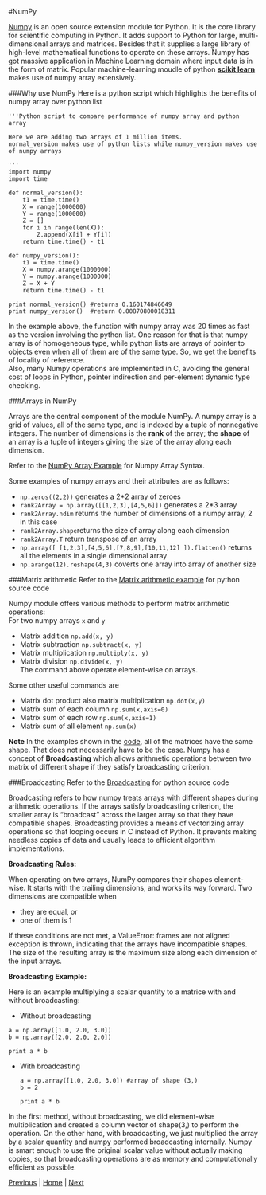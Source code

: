 #NumPy

[Numpy](http://www.numpy.org/) is an open source extension module for Python. It is the core library for scientific computing in Python. 
It adds support to Python for large, multi-dimensional arrays and matrices. Besides that it supplies a large library of high-level mathematical functions to operate on these arrays. Numpy has got massive application in Machine Learning domain where input data is in the form of matrix. Popular machine-learning moudle of python [__scikit learn__](http://scikit-learn.org/stable/) makes use of numpy array extensively.

###Why use NumPy
Here is a python script which highlights the benefits of numpy array over python list
```
'''Python script to compare performance of numpy array and python array

Here we are adding two arrays of 1 million items.
normal_version makes use of python lists while numpy_version makes use of numpy arrays

'''
import numpy
import time

def normal_version():
    t1 = time.time()
    X = range(1000000)
    Y = range(1000000)
    Z = []
    for i in range(len(X)):
        Z.append(X[i] + Y[i])
    return time.time() - t1

def numpy_version():
    t1 = time.time()
    X = numpy.arange(1000000)
    Y = numpy.arange(1000000)
    Z = X + Y
    return time.time() - t1

print normal_version() #returns 0.160174846649
print numpy_version()  #return 0.00870800018311  
```
In the example above, the function with numpy array was 20 times as fast as the version involving the python list.
One reason for that is that numpy array is of homogeneous type, while python lists are arrays of pointer to objects even when all of them are of the same type. So, we get the benefits of locality of reference.   
Also, many Numpy operations are implemented in C, avoiding the general cost of loops in Python, pointer indirection and per-element dynamic type checking.

###Arrays in NumPy

Arrays are the central component of the module NumPy. A numpy array is a grid of values, all of the same type, and is indexed by a tuple of nonnegative integers. The number of dimensions is the __rank__ of the array; the __shape__ of an array is a tuple of integers giving the size of the array along each dimension.

Refer to the [NumPy Array Example](https://github.com/joed7/fose_python/blob/master/numpy_example.py) for Numpy Array Syntax.

Some examples of numpy arrays and their attributes are as follows:

* `np.zeros((2,2))` generates a 2*2 array of zeroes
* `rank2Array = np.array([[1,2,3],[4,5,6]])` generates a 2*3 array 
* `rank2Array.ndim` returns the number of dimensions of a numpy array, 2 in this case
* `rank2Array.shape`returns the size of array along each dimension
* `rank2Array.T` return transpose of an array
* `np.array([ [1,2,3],[4,5,6],[7,8,9],[10,11,12] ]).flatten()` returns all the elements in a single dimensional array
* `np.arange(12).reshape(4,3)` coverts one array into array of another size


###Matrix arithmetic
Refer to the [Matrix arithmetic example](https://github.com/joed7/fose_python/blob/master/matrix-numpy.py) for python source code

Numpy module offers various methods to perform matrix arithmetic operations:  
For two numpy arrays `x` and `y`
* Matrix addition `np.add(x, y)`
* Matrix subtraction `np.subtract(x, y)`
* Matrix multiplication `np.multiply(x, y)`
* Matrix division `np.divide(x, y)`  
The command above operate element-wise on arrays.

Some other useful commands are
* Matrix dot product also matrix multiplication `np.dot(x,y)`
* Matrix sum of each column `np.sum(x,axis=0)`
* Matrix sum of each row `np.sum(x,axis=1)`
* Matrix sum of all element `np.sum(x)`

__Note__ In the examples shown in the [code](https://github.com/joed7/fose_python/blob/master/matrix-numpy.py), all of the matrices have the same shape. That does not necessarily have to be the case. Numpy has a concept of __Broadcasting__ which allows arithmetic operations between two matrix of different shape if they satisfy broadcasting criterion.


###Broadcasting
Refer to the [Broadcasting](https://github.com/joed7/fose_python/blob/master/broadcasting.py) for python source code

Broadcasting refers to how numpy treats arrays with different shapes during arithmetic operations. If the arrays satisfy broadcasting criterion, the smaller array is “broadcast” across the larger array so that they have compatible shapes. Broadcasting provides a means of vectorizing array operations so that looping occurs in C instead of Python. It prevents making needless copies of data and usually leads to efficient algorithm implementations. 

__Broadcasting Rules:__  

When operating on two arrays, NumPy compares their shapes element-wise. It starts with the trailing dimensions, and works its way forward. Two dimensions are compatible when

* they are equal, or
* one of them is 1

If these conditions are not met, a ValueError: frames are not aligned exception is thrown, indicating that the arrays have incompatible shapes. The size of the resulting array is the maximum size along each dimension of the input arrays.

__Broadcasting Example:__  

Here is an example multiplying a scalar quantity to a matrice with and without broadcasting:

*  Without broadcasting
  ```
  a = np.array([1.0, 2.0, 3.0]) 
  b = np.array([2.0, 2.0, 2.0])

  print a * b
  ```
* With broadcasting
  ```
  a = np.array([1.0, 2.0, 3.0]) #array of shape (3,)
  b = 2

  print a * b 
  ``` 
In the first method, without broadcasting, we did element-wise multiplication and created a column vector of shape(3,) to perform the operation. On the other hand, with broadcasting, we just multiplied the array by a scalar quantity and numpy performed broadcasting internally. Numpy is smart enough to use the original scalar value without actually making copies, so that broadcasting operations are as memory and computationally efficient as possible.

[Previous](https://github.com/joed7/fose_python/blob/master/databases.md)  |  [Home](https://github.com/joed7/Python/blob/master/home.md)  |  [Next](https://github.com/joed7/fose_python/blob/master/scraping.md)
